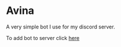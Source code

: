 # Avina

A very simple bot I use for my discord server.

To add bot to server click [here](https://discord.com/oauth2/authorize?client_id=635860503041802253&permissions=8&%2Fdc&scope=bot%20applications.commands)

